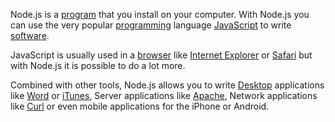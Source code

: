 Node.js is a [program](https://simple.wikipedia.org/wiki/Computer_program) that
you install on your computer. With Node.js you can use the very popular
[programming](https://simple.wikipedia.org/wiki/Computer_programming) language
[JavaScript](https://simple.wikipedia.org/wiki/JavaScript) to write
[software](https://simple.wikipedia.org/wiki/Software).

JavaScript is usually used in a
[browser](https://simple.wikipedia.org/wiki/Web_browser) like
[Internet Explorer](https://simple.wikipedia.org/wiki/Internet_Explorer) or
[Safari](https://simple.wikipedia.org/wiki/Safari_(web_browser)) but with
Node.js it is possible to do a lot more.

Combined with other tools, Node.js allows you to write
[Desktop](https://simple.wikipedia.org/wiki/Desktop_environment) applications
like [Word](https://simple.wikipedia.org/wiki/Microsoft_Word) or
[iTunes](https://simple.wikipedia.org/wiki/ITunes), Server applications
like [Apache](https://simple.wikipedia.org/wiki/Apache_HTTP_Server),
Network applications like [Curl](https://curl.haxx.se/) or even mobile
applications for the iPhone or Android.
